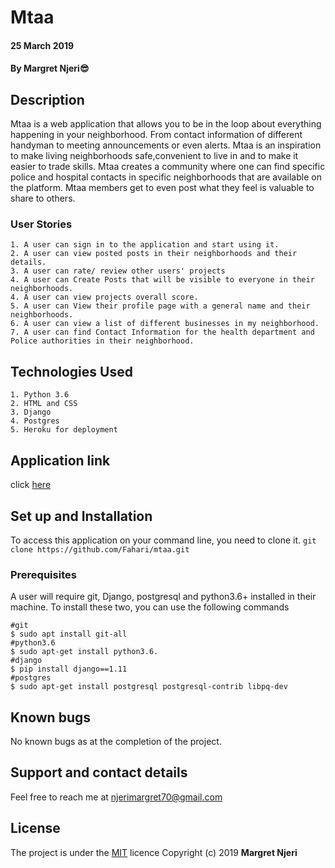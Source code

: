 # Mtaa
#### 25 March 2019
#### By **Margret Njeri**:sunglasses:
## Description
Mtaa is a web application that allows you to be in the loop about everything happening in your neighborhood. From contact information of different handyman to meeting announcements or even alerts. Mtaa is an inspiration to make living neighborhoods safe,convenient to live in and to make it easier to trade skills. Mtaa creates a community where one can find specific police and hospital contacts in specific neighborhoods that are available on the platform. Mtaa members get to even post what they feel is valuable to share to others.
### User Stories
```
1. A user can sign in to the application and start using it.
2. A user can view posted posts in their neighborhoods and their details.
3. A user can rate/ review other users' projects
4. A user can Create Posts that will be visible to everyone in their neighborhoods.
4. A user can view projects overall score.
5. A user can View their profile page with a general name and their neighborhoods.
6. A user can view a list of different businesses in my neighborhood.
7. A user can find Contact Information for the health department and Police authorities in their neighborhood.
```
## Technologies Used
```
1. Python 3.6
2. HTML and CSS
3. Django
4. Postgres
5. Heroku for deployment
```
## Application link
click [here](https://mtaakwetu.herokuapp.com/)
## Set up and Installation
To access this application on your command line, you need to clone it.
`git clone https://github.com/Fahari/mtaa.git`
### Prerequisites
A user will require git, Django, postgresql and python3.6+ installed in their machine.
To install these two, you can use the following commands
```
#git
$ sudo apt install git-all
#python3.6
$ sudo apt-get install python3.6.
#django
$ pip install django==1.11
#postgres
$ sudo apt-get install postgresql postgresql-contrib libpq-dev
```
## Known bugs
No known bugs as at the completion of the project.
## Support and contact details
Feel free to reach me at njerimargret70@gmail.com
## License
The project is under the [MIT](https://github.com/njeri-marg/mtaa/blob/master/LICENSE) licence
Copyright (c) 2019 **Margret Njeri**
